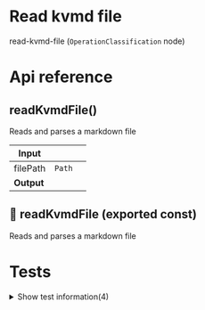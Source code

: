 # Read kvmd file

read-kvmd-file (`OperationClassification` node)



# Api reference

## readKvmdFile()

Reads and parses a markdown file


| Input      |    |    |
| ---------- | -- | -- |
| filePath | `Path` |  |,| dbFileLocation | `DbFileLocation` | TODO: make this optional. if not provided, calculate it ourselves here. |
| **Output** |    |    |



## 📄 readKvmdFile (exported const)

Reads and parses a markdown file

# Tests

<details><summary>Show test information(4)</summary>
    
  # test2()




| Input      |    |    |
| ---------- | -- | -- |
| - | | |
| **Output** |    |    |



## test()

| Input      |    |    |
| ---------- | -- | -- |
| - | | |
| **Output** |    |    |



## 📄 test2 (unexported const)

## 📄 test (unexported const)

  </details>

